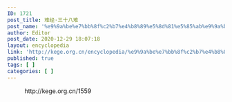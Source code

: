 ```yaml
---
ID: 1721
post_title: 难经·三十八难
post_name: '%e9%9a%be%e7%bb%8f%c2%b7%e4%b8%89%e5%8d%81%e5%85%ab%e9%9a%be'
author: Editor
post_date: 2020-12-29 18:07:18
layout: encyclopedia
link: 'http://kege.org.cn/encyclopedia/%e9%9a%be%e7%bb%8f%c2%b7%e4%b8%89%e5%8d%81%e5%85%ab%e9%9a%be'
published: true
tags: [ ]
categories: [ ]
---
```

<!-- wp:embed {"url":"http://kege.org.cn/1559","type":"wp-embed","providerNameSlug":"kege-org-cn","className":""} -->
<figure class="wp-block-embed is-type-wp-embed is-provider-kege-org-cn wp-block-embed-kege-org-cn"><div class="wp-block-embed__wrapper">
http://kege.org.cn/1559
</div></figure>
<!-- /wp:embed -->